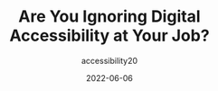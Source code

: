 ---
author: accessibility20
date: 2022-06-06
permalink: false
publisher: thenewstack
tags:
  - accessibility
  - career
target_url: https://thenewstack.io/are-you-ignoring-digital-accessibility-at-your-job/
title: Are You Ignoring Digital Accessibility at Your Job?
---
